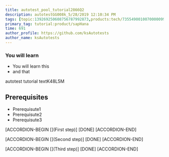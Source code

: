 ```yaml
---
title: autotest_pool_tutorial2866Q2
description: autotestGG008k_5/28/2019 12:10:34 PM
tags: [topic:139269250608756787992873,products:tech/73554900100700000996,tutorial:experience/advanced]
primary_tag: tutorial:product/sapHana
time: 691
author_profile: https://github.com/ksAutotests
author_name: ksAutotests
---
```

### You will learn
- You will learn this
- and that

autotest tutorial textK48L5M

## Prerequisites
- Prerequisute1
- Prerequisute2
- Prerequisute3

[ACCORDION-BEGIN [](First step)]
[DONE]
[ACCORDION-END]

[ACCORDION-BEGIN [](Second step)]
[DONE]
[ACCORDION-END]

[ACCORDION-BEGIN [](Third step)]
[DONE]
[ACCORDION-END]

